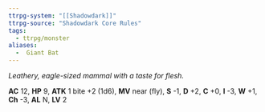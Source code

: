 ```yaml
---
ttrpg-system: "[[Shadowdark]]"
ttrpg-source: "Shadowdark Core Rules"
tags:
  - ttrpg/monster
aliases:
  -  Giant Bat
---
```


_Leathery, eagle-sized mammal with a taste for flesh._

**AC** 12, **HP** 9, **ATK** 1 bite +2 (1d6), **MV** near (fly), **S** -1, **D** +2, **C** +0, **I** -3, **W** +1, **Ch** -3, **AL** N, **LV** 2


